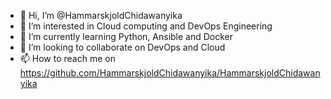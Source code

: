 - 👋 Hi, I’m @HammarskjoldChidawanyika
- 👀 I’m interested in Cloud computing and DevOps Engineering
- 🌱 I’m currently learning Python, Ansible and Docker
- 💞️ I’m looking to collaborate on DevOps and Cloud
- 📫 How to reach me on https://github.com/HammarskjoldChidawanyika/HammarskjoldChidawanyika

<!---
HammarskjoldChidawanyika/HammarskjoldChidawanyika is a ✨ special ✨ repository because its `README.md` (this file) appears on your GitHub profile.
You can click the Preview link to take a look at your changes.
--->
